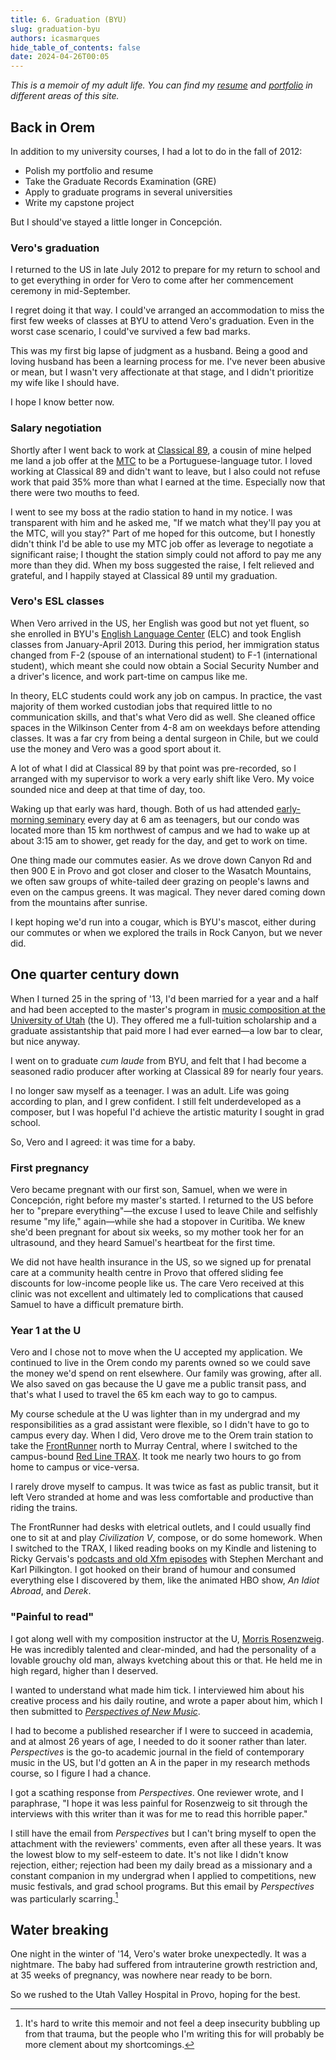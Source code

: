 ```yaml
---
title: 6. Graduation (BYU)
slug: graduation-byu
authors: icasmarques
hide_table_of_contents: false
date: 2024-04-26T00:05
---
```


*This is a memoir of my adult life. You can find my [resume](/docs/resume/intro) and [portfolio](/docs/portfolio/intro) in different areas of this site.* 

## Back in Orem

In addition to my university courses, I had a lot to do in the fall of 2012:

- Polish my portfolio and resume
- Take the Graduate Records Examination (GRE)
- Apply to graduate programs in several universities
- Write my capstone project

But I should've stayed a little longer in Concepción. 

### Vero's graduation

I returned to the US in late July 2012 to prepare for my return to school and to get everything in order for Vero to come after her commencement ceremony in mid-September. 

I regret doing it that way. I could've arranged an accommodation to miss the first few weeks of classes at BYU to attend Vero's graduation. Even in the worst case scenario, I could've survived a few bad marks.

This was my first big lapse of judgment as a husband. Being a good and loving husband has been a learning process for me. I've never been abusive or mean, but I wasn't very affectionate at that stage, and I didn't prioritize my wife like I should have.

I hope I know better now.

### Salary negotiation

Shortly after I went back to work at [Classical 89](https://www.classical89.org/), a cousin of mine helped me land a job offer at the [MTC](https://provo.mtc.byu.edu/) to be a Portuguese-language tutor. I loved working at Classical 89 and didn't want to leave, but I also could not refuse work that paid 35% more than what I earned at the time. Especially now that there were two mouths to feed.

I went to see my boss at the radio station to hand in my notice. I was transparent with him and he asked me, "If we match what they'll pay you at the MTC, will you stay?" Part of me hoped for this outcome, but I honestly didn't think I'd be able to use my MTC job offer as leverage to negotiate a significant raise; I thought the station simply could not afford to pay me any more than they did. When my boss suggested the raise, I felt relieved and grateful, and I happily stayed at Classical 89 until my graduation.

### Vero's ESL classes

When Vero arrived in the US, her English was good but not yet fluent, so she enrolled in BYU's [English Language Center](https://elc.byu.edu/) (ELC) and took English classes from January-April 2013. During this period, her immigration status changed from F-2 (spouse of an international student) to F-1 (international student), which meant she could now obtain a Social Security Number and a driver's licence, and work part-time on campus like me.

In theory, ELC students could work any job on campus. In practice, the vast majority of them worked custodian jobs that required little to no communication skills, and that's what Vero did as well. She cleaned office spaces in the Wilkinson Center from 4-8 am on weekdays before attending classes. It was a far cry from being a dental surgeon in Chile, but we could use the money and Vero was a good sport about it.

A lot of what I did at Classical 89 by that point was pre-recorded, so I arranged with my supervisor to work a very early shift like Vero. My voice sounded nice and deep at that time of day, too.

Waking up that early was hard, though. Both of us had attended [early-morning seminary](https://www.churchofjesuschrist.org/si/seminary?lang=eng) every day at 6 am as teenagers, but our condo was located more than 15 km northwest of campus and we had to wake up at about 3:15 am to shower, get ready for the day, and get to work on time. 

One thing made our commutes easier. As we drove down Canyon Rd and then 900 E in Provo and got closer and closer to the Wasatch Mountains, we often saw groups of white-tailed deer grazing on people's lawns and even on the campus greens. It was magical. They never dared coming down from the mountains after sunrise. 

I kept hoping we'd run into a cougar, which is BYU's mascot, either during our commutes or when we explored the trails in Rock Canyon, but we never did.

## One quarter century down

When I turned 25 in the spring of '13, I'd been married for a year and a half and had been accepted to the master's program in [music composition at the University of Utah](https://music.utah.edu/students/programs-degrees.php#comp) (the U). They offered me a full-tuition scholarship and a graduate assistantship that paid more I had ever earned—a low bar to clear, but nice anyway. 

I went on to graduate *cum laude* from BYU, and felt that I had become a seasoned radio producer after working at Classical 89 for nearly four years.

I no longer saw myself as a teenager. I was an adult. Life was going according to plan, and I grew confident. I still felt underdeveloped as a composer, but I was hopeful I'd achieve the artistic maturity I sought in grad school.

So, Vero and I agreed: it was time for a baby.

### First pregnancy

Vero became pregnant with our first son, Samuel, when we were in Concepción, right before my master's started. I returned to the US before her to "prepare everything"—the excuse I used to leave Chile and selfishly resume "my life," again—while she had a stopover in Curitiba. We knew she'd been pregnant for about six weeks, so my mother took her for an ultrasound, and they heard Samuel's heartbeat for the first time.

We did not have health insurance in the US, so we signed up for prenatal care at a community health centre in Provo that offered sliding fee discounts for low-income people like us. The care Vero received at this clinic was not excellent and ultimately led to complications that caused Samuel to have a difficult premature birth.

### Year 1 at the U

Vero and I chose not to move when the U accepted my application. We continued to live in the Orem condo my parents owned so we could save the money we'd spend on rent elsewhere. Our family was growing, after all. We also saved on gas because the U gave me a public transit pass, and that's what I used to travel the 65 km each way to go to campus.

My course schedule at the U was lighter than in my undergrad and my responsibilities as a grad assistant were flexible, so I didn't have to go to campus every day. When I did, Vero drove me to the Orem train station to take the [FrontRunner](https://en.wikipedia.org/wiki/FrontRunner) north to Murray Central, where I switched to the campus-bound [Red Line TRAX](https://en.wikipedia.org/wiki/TRAX_(light_rail)#Lines_and_stations). It took me nearly two hours to go from home to campus or vice-versa.

I rarely drove myself to campus. It was twice as fast as public transit, but it left Vero stranded at home and was less comfortable and productive than riding the trains. 

The FrontRunner had desks with eletrical outlets, and I could usually find one to sit at and play *Civilization V*, compose, or do some homework. When I switched to the TRAX, I liked reading books on my Kindle and listening to Ricky Gervais's [podcasts and old Xfm episodes](https://en.wikipedia.org/wiki/Ricky_Gervais#Radio) with Stephen Merchant and Karl Pilkington. I got hooked on their brand of humour and consumed everything else I discovered by them, like the animated HBO show, *An Idiot Abroad*, and *Derek*.

### "Painful to read"

I got along well with my composition instructor at the U, [Morris Rosenzweig](https://morrisrosenzweig.com/bio). He was incredibly talented and clear-minded, and had the personality of a lovable grouchy old man, always kvetching about this or that. He held me in high regard, higher than I deserved. 

I wanted to understand what made him tick. I interviewed him about his creative process and his daily routine, and wrote a paper about him, which I then submitted to [*Perspectives of New Music*](https://www.perspectivesofnewmusic.org/). 

I had to become a published researcher if I were to succeed in academia, and at almost 26 years of age, I needed to do it sooner rather than later. *Perspectives* is the go-to academic journal in the field of contemporary music in the US, but I'd gotten an A in the paper in my research methods course, so I figure I had a chance.

I got a scathing response from *Perspectives*. One reviewer wrote, and I paraphrase, "I hope it was less painful for Rosenzweig to sit through the interviews with this writer than it was for me to read this horrible paper."

I still have the email from *Perspectives* but I can't bring myself to open the attachment with the reviewers' comments, even after all these years. It was the lowest blow to my self-esteem to date. It's not like I didn't know rejection, either; rejection had been my daily bread as a missionary and a constant companion in my undergrad when I applied to competitions, new music festivals, and grad school programs. But this email by *Perspectives* was particularly scarring.[^1]

## Water breaking

One night in the winter of '14, Vero's water broke unexpectedly. It was a nightmare. The baby had suffered from intrauterine growth restriction and, at 35 weeks of pregnancy, was nowhere near ready to be born.

So we rushed to the Utah Valley Hospital in Provo, hoping for the best.

[^1]: It's hard to write this memoir and not feel a deep insecurity bubbling up from that trauma, but the people who I'm writing this for will probably be more clement about my shortcomings.